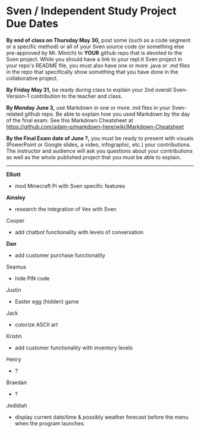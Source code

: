 # Sven / Independent Study Project Due Dates

**By end of class on Thursday May 30,** post some (such as a code segment or a specific method) or all of your Sven source code (or something else pre-approved by Mr. Minich) to **YOUR** github repo that is devoted to the Sven project. While you should have a link to your repl.it Sven project in your repo's README file, you must also have one or more .java or .md files in the repo that specifically show something that you have done in the collaborative project.

**By Friday May 31,** be ready during class to explain your 2nd overall Sven-Version-1 contribution to the teacher and class.

**By Monday June 3,** use Markdown in one or more .md files in your Sven-related github repo. Be able to explain how you used Markdown by the day of the final exam. See this Markdown Cheatsheet at https://github.com/adam-p/markdown-here/wiki/Markdown-Cheatsheet

**By the Final Exam date of June ?,** you must be ready to present with visuals (PowerPoint or Google slides, a video, infographic, etc.) your contributions. The instructor and audience will ask you questions about your contributions as well as the whole published project that you must be able to explain.

---



**Elliott**
- mod Minecraft Pi with Sven specific features

**Ainsley**
- research the integration of Vex with Sven

Cooper
- add chatbot functionality with levels of conversation

**Dan**
- add customer purchase functionality

Seamus
- hide PIN code

Justin
- Easter egg (hidden) game

Jack
- colorize ASCII art

Kristin
- add customer functionality with inventory levels

Henry
- ?

Braedan 
- ?

Jedidiah
- display current date/time & possibly weather forecast before the menu when the program launches
